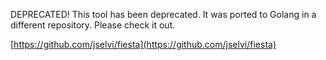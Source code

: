 DEPRECATED! This tool has been deprecated. It was ported to Golang in a different repository. Please check it out.

[https://github.com/jselvi/fiesta](https://github.com/jselvi/fiesta)
